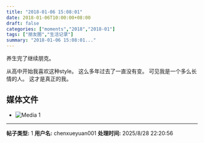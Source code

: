 ```yaml
---
title: "2018-01-06 15:08:01"
date: 2018-01-06T10:00:00+08:00
draft: false
categories: ["moments","2018","2018-01"]
tags: ["朋友圈","生活记录"]
summary: "2018-01-06 15:08:01..."
---
```


养生完了继续朋克。

从高中开始我喜欢这种style。
这么多年过去了一直没有变。
可见我是一个多么长情的人。
这才是真正的我。

## 媒体文件

- ![Media 1](/Moments/photos/2018-01-06/201801061508010.jpg)

---

**帖子类型:** 1
**用户名:** chenxueyuan001
**处理时间:** 2025/8/28 22:20:56